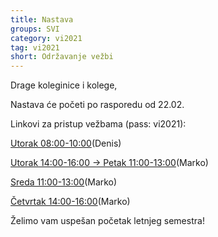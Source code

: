 ```yaml
---
title: Nastava
groups: SVI
category: vi2021
tag: vi2021
short: Održavanje vežbi
---
```

Drage koleginice i kolege,

Nastava će početi po rasporedu od 22.02.

Linkovi za pristup vežbama (pass: vi2021):

[Utorak 08:00-10:00]()(Denis)

[Utorak 14:00-16:00 -> Petak 11:00-13:00](https://matf.webex.com/matf/j.php?MTID=md497cc0cce3f3f03e547379d6f6e2e4e)(Marko)

[Sreda 11:00-13:00](https://matf.webex.com/matf/j.php?MTID=m1cd66566d9615193cf454048be7a690c)(Marko)

[Četvrtak 14:00-16:00](https://matf.webex.com/matf/j.php?MTID=mf574f44f4f6a860ad3dd8e7cdacae216)(Marko)

Želimo vam uspešan početak letnjeg semestra!
